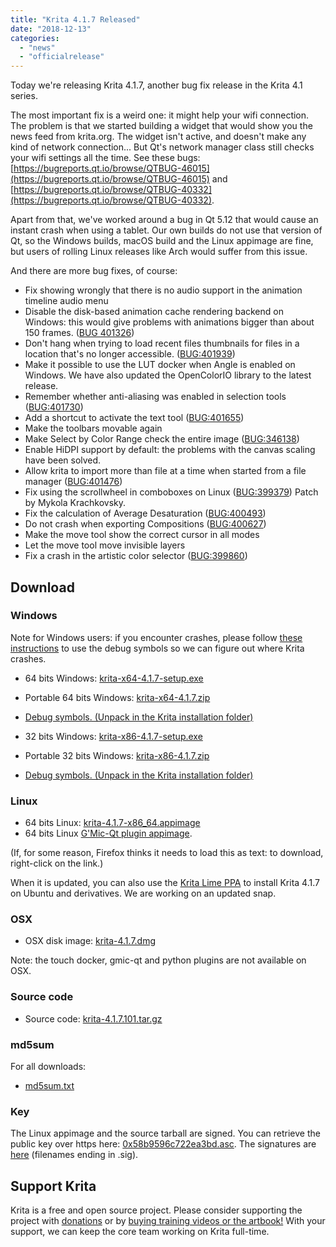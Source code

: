 ```yaml
---
title: "Krita 4.1.7 Released"
date: "2018-12-13"
categories: 
  - "news"
  - "officialrelease"
---
```


Today we're releasing Krita 4.1.7, another bug fix release in the Krita 4.1 series.

The most important fix is a weird one: it might help your wifi connection. The problem is that we started building a widget that would show you the news feed from krita.org. The widget isn't active, and doesn't make any kind of network connection... But Qt's network manager class still checks your wifi settings all the time. See these bugs: [https://bugreports.qt.io/browse/QTBUG-46015](https://bugreports.qt.io/browse/QTBUG-46015) and [https://bugreports.qt.io/browse/QTBUG-40332](https://bugreports.qt.io/browse/QTBUG-40332).

Apart from that, we've worked around a bug in Qt 5.12 that would cause an instant crash when using a tablet. Our own builds do not use that version of Qt, so the Windows builds, macOS build and the Linux appimage are fine, but users of rolling Linux releases like Arch would suffer from this issue.

And there are more bug fixes, of course:

- Fix showing wrongly that there is no audio support in the animation timeline audio menu
- Disable the disk-based animation cache rendering backend on Windows: this would give problems with animations bigger than about 150 frames. ([BUG 401326](https://bugs.kde.org/show_bug.cgi?id=401326))
- Don't hang when trying to load recent files thumbnails for files in a location that's no longer accessible. ([BUG:401939](https://bugs.kde.org/show_bug.cgi?id=401939))
- Make it possible to use the LUT docker when Angle is enabled on Windows. We have also updated the OpenColorIO library to the latest release.
- Remember whether anti-aliasing was enabled in selection tools ([BUG:401730](https://bugs.kde.org/show_bug.cgi?id=401730))
- Add a shortcut to activate the text tool ([BUG:401655](https://bugs.kde.org/show_bug.cgi?id=401655))
- Make the toolbars movable again
- Make Select by Color Range check the entire image ([BUG:346138](https://bugs.kde.org/show_bug.cgi?id=346138))
- Enable HiDPI support by default: the problems with the canvas scaling have been solved.
- Allow krita to import more than file at a time when started from a file manager ([BUG:401476](https://bugs.kde.org/show_bug.cgi?id=401476))
- Fix using the scrollwheel in comboboxes on Linux ([BUG:399379](https://bugs.kde.org/show_bug.cgi?id=399379)) Patch by Mykola Krachkovsky.
- Fix the calculation of Average Desaturation ([BUG:400493](https://bugs.kde.org/show_bug.cgi?id=))
- Do not crash when exporting Compositions ([BUG:400627](https://bugs.kde.org/show_bug.cgi?id=400627))
- Make the move tool show the correct cursor in all modes
- Let the move tool move invisible layers
- Fix a crash in the artistic color selector ([BUG:399860](https://bugs.kde.org/show_bug.cgi?id=399860))

## Download

### Windows

Note for Windows users: if you encounter crashes, please follow [these instructions](https://docs.krita.org/en/reference_manual/dr_minw_debugger.html#dr-minw) to use the debug symbols so we can figure out where Krita crashes.

- 64 bits Windows: [krita-x64-4.1.7-setup.exe](https://download.kde.org/stable/krita/4.1.7/krita-x64-4.1.7-setup.exe)
- Portable 64 bits Windows: [krita-x64-4.1.7.zip](https://download.kde.org/stable/krita/4.1.7/krita-x64-4.1.7.zip)
- [Debug symbols. (Unpack in the Krita installation folder)](https://download.kde.org/stable/krita/4.1.7/krita-x64-4.1.7-dbg.zip)

- 32 bits Windows: [krita-x86-4.1.7-setup.exe](https://download.kde.org/stable/krita/4.1.7/krita-x86-4.1.7-setup.exe)
- Portable 32 bits Windows: [krita-x86-4.1.7.zip](https://download.kde.org/stable/krita/4.1.7/krita-x86-4.1.7.zip)
- [Debug symbols. (Unpack in the Krita installation folder)](https://download.kde.org/stable/krita/4.1.7/krita-x86-4.1.7-dbg.zip)

### Linux

- 64 bits Linux: [krita-4.1.7-x86\_64.appimage](https://download.kde.org/stable/krita/4.1.7/krita-4.1.7-x86_64.appimage)
- 64 bits Linux [G'Mic-Qt plugin appimage](https://download.kde.org/stable/krita/4.1.7/gmic_krita_qt-x86_64.appimage).

(If, for some reason, Firefox thinks it needs to load this as text: to download, right-click on the link.)

When it is updated, you can also use the [Krita Lime PPA](https://launchpad.net/%7Ekritalime/+archive/ubuntu/ppa) to install Krita 4.1.7 on Ubuntu and derivatives. We are working on an updated snap.

### OSX

- OSX disk image: [krita-4.1.7.dmg](https://download.kde.org/stable/krita/4.1.7/krita-4.1.7.dmg)

Note: the touch docker, gmic-qt and python plugins are not available on OSX.

### Source code

- Source code: [krita-4.1.7.101.tar.gz](https://download.kde.org/stable/krita/4.1.7/krita-4.1.7.101.tar.gz)

### md5sum

For all downloads:

- [md5sum.txt](https://download.kde.org/stable/krita/4.1.7/md5sum.txt)

### Key

The Linux appimage and the source tarball are signed. You can retrieve the public key over https here: [0x58b9596c722ea3bd.asc](https://share.kde.org/index.php/s/fJ99V5mZvuyD0z8). The signatures are [here](http://download.kde.org/stable/krita/4.1.7/) (filenames ending in .sig).

## Support Krita

Krita is a free and open source project. Please consider supporting the project with [donations](https://krita.org/en/support-us/donations/) or by [buying training videos or the artbook!](https://krita.org/en/support-us/shop) With your support, we can keep the core team working on Krita full-time.
